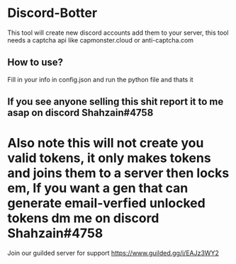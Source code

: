 # Discord-Botter
This tool will create new discord accounts add them to your server, this tool needs a captcha api like capmonster.cloud or anti-captcha.com 
## How to use?
Fill in your info in config.json and run the python file and thats it
## If you see anyone selling this shit report it to me asap on discord Shahzain#4758
# Also note this will not create you valid tokens, it only makes tokens and joins them to a server then locks em, If you want a gen that can generate email-verfied unlocked tokens dm me on discord Shahzain#4758
Join our guilded server for support https://www.guilded.gg/i/EAJz3WY2
